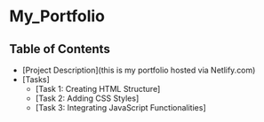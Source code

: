 # My_Portfolio

## Table of Contents
- [Project Description](this is my portfolio hosted via Netlify.com)
- [Tasks]
  - [Task 1: Creating HTML Structure]
  - [Task 2: Adding CSS Styles]
  - [Task 3: Integrating JavaScript Functionalities]

